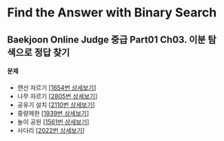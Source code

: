 Find the Answer with Binary Search
==================================

Baekjoon Online Judge 중급 Part01 Ch03. 이분 탐색으로 정답 찾기
--------------------------------------------------------

#### 문제

* 랜선 자르기 [[1654번 상세보기](https://www.acmicpc.net/problem/1654)]
* 나무 자르기 [[2805번 상세보기](https://www.acmicpc.net/problem/2805)]
* 공유기 설치 [[2110번 상세보기](https://www.acmicpc.net/problem/2110)]
* 중량제한 [[1939번 상세보기](https://www.acmicpc.net/problem/1939)]
* 놀이 공원 [[1561번 상세보기](https://www.acmicpc.net/problem/1561)]
* 사다리 [[2022번 상세보기](https://www.acmicpc.net/problem/2022)]
